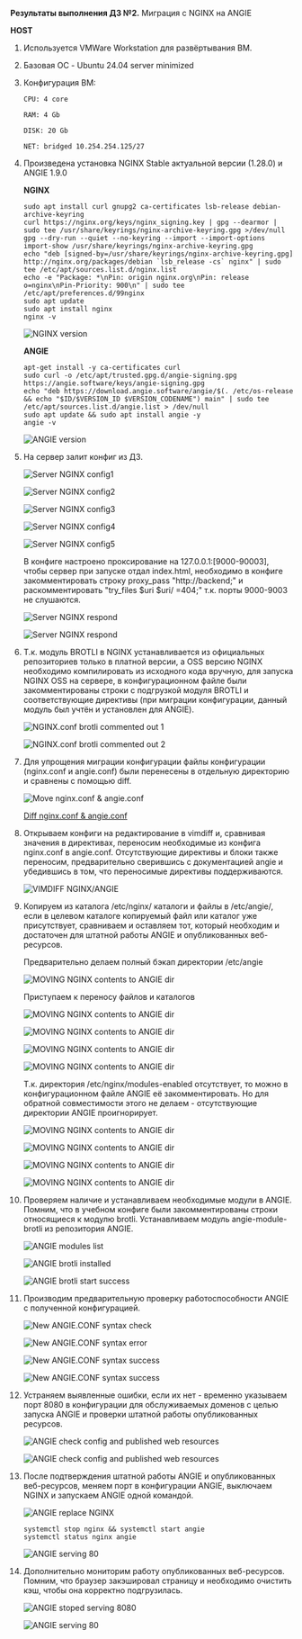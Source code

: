 **Результаты выполнения ДЗ №2.**
Миграция с NGINX на ANGIE

**HOST**
1. Используется VMWare Workstation для развёртывания ВМ.
2. Базовая ОС - Ubuntu 24.04 server minimized
3. Конфигурация ВМ:

   ```
   CPU: 4 core

   RAM: 4 Gb

   DISK: 20 Gb

   NET: bridged 10.254.254.125/27
   ```
   
4. Произведена установка NGINX Stable актуальной версии (1.28.0) и ANGIE 1.9.0

   **NGINX**
   ```
   sudo apt install curl gnupg2 ca-certificates lsb-release debian-archive-keyring
   curl https://nginx.org/keys/nginx_signing.key | gpg --dearmor | sudo tee /usr/share/keyrings/nginx-archive-keyring.gpg >/dev/null
   gpg --dry-run --quiet --no-keyring --import --import-options import-show /usr/share/keyrings/nginx-archive-keyring.gpg
   echo "deb [signed-by=/usr/share/keyrings/nginx-archive-keyring.gpg] http://nginx.org/packages/debian `lsb_release -cs` nginx" | sudo tee /etc/apt/sources.list.d/nginx.list
   echo -e "Package: *\nPin: origin nginx.org\nPin: release o=nginx\nPin-Priority: 900\n" | sudo tee /etc/apt/preferences.d/99nginx
   sudo apt update
   sudo apt install nginx
   nginx -v
   ```
   ![NGINX version](https://github.com/ViperOGrind/OTUS_STUDY/blob/main/4.%20Миграция%20с%20Nginx%20на%20Angie%20ДЗ/Artifacts/HOST/NGINX_v.png)

   **ANGIE**
   ```
   apt-get install -y ca-certificates curl
   sudo curl -o /etc/apt/trusted.gpg.d/angie-signing.gpg https://angie.software/keys/angie-signing.gpg
   echo "deb https://download.angie.software/angie/$(. /etc/os-release && echo "$ID/$VERSION_ID $VERSION_CODENAME") main" | sudo tee /etc/apt/sources.list.d/angie.list > /dev/null
   sudo apt update && sudo apt install angie -y
   angie -v
   ```
   ![ANGIE version](https://github.com/ViperOGrind/OTUS_STUDY/blob/main/4.%20Миграция%20с%20Nginx%20на%20Angie%20ДЗ/Artifacts/HOST/ANGIE_v.png)
   
5. На сервер залит конфиг из ДЗ.
    
   ![Server NGINX config1](https://github.com/ViperOGrind/OTUS_STUDY/blob/main/4.%20Миграция%20с%20Nginx%20на%20Angie%20ДЗ/Artifacts/HOST/NGINX_study_conf1.png)

   ![Server NGINX config2](https://github.com/ViperOGrind/OTUS_STUDY/blob/main/4.%20Миграция%20с%20Nginx%20на%20Angie%20ДЗ/Artifacts/HOST/NGINX_study_conf2.png)

   ![Server NGINX config3](https://github.com/ViperOGrind/OTUS_STUDY/blob/main/4.%20Миграция%20с%20Nginx%20на%20Angie%20ДЗ/Artifacts/HOST/NGINX_study_conf3.png)

   ![Server NGINX config4](https://github.com/ViperOGrind/OTUS_STUDY/blob/main/4.%20Миграция%20с%20Nginx%20на%20Angie%20ДЗ/Artifacts/HOST/NGINX_study_conf4.png)

   ![Server NGINX config5](https://github.com/ViperOGrind/OTUS_STUDY/blob/main/4.%20Миграция%20с%20Nginx%20на%20Angie%20ДЗ/Artifacts/HOST/NGINX_study_conf5.png)

   В конфиге настроено проксирование на 127.0.0.1:\[9000-90003\], чтобы сервер при запуске отдал index.html, необходимо в конфиге закомментировать строку proxy_pass "http:\/\/backend;"
   и раскомментировать "try_files $uri $uri/ =404;" т.к. порты 9000-9003 не слушаются.

   ![Server NGINX respond](https://github.com/ViperOGrind/OTUS_STUDY/blob/main/4.%20Миграция%20с%20Nginx%20на%20Angie%20ДЗ/Artifacts/HOST/NGINX_conf_serve_index.html.png)

   ![Server NGINX respond](https://github.com/ViperOGrind/OTUS_STUDY/blob/main/4.%20Миграция%20с%20Nginx%20на%20Angie%20ДЗ/Artifacts/HOST/NGINX_test_web.png)

7. Т.к. модуль BROTLI в NGINX устанавливается из официальных репозиториев только в платной версии, а OSS версию NGINX необходимо компилировать из исходного кода вручную, для запуска NGINX OSS на сервере,
   в конфигурационном файле были закомментированы строки с подгрузкой модуля BROTLI и соответствующие директивы (при миграции конфигурации, данный модуль был учтён и установлен для ANGIE).
   
   ![NGINX.conf brotli commented out 1](https://github.com/ViperOGrind/OTUS_STUDY/blob/main/4.%20Миграция%20с%20Nginx%20на%20Angie%20ДЗ/Artifacts/HOST/NGINX_conf_brotli1.png)
   
   ![NGINX.conf brotli commented out 2](https://github.com/ViperOGrind/OTUS_STUDY/blob/main/4.%20Миграция%20с%20Nginx%20на%20Angie%20ДЗ/Artifacts/HOST/NGINX_conf_brotli2.png)
   
8. Для упрощения миграции конфигурации файлы конфигурации (nginx.conf и angie.conf) были перенесены в отдельную директорию и сравнены с помощью diff.
    
   ![Move nginx.conf & angie.conf](https://github.com/ViperOGrind/OTUS_STUDY/blob/main/4.%20Миграция%20с%20Nginx%20на%20Angie%20ДЗ/Artifacts/HOST/nginx.conf-angie.conf.png)

   [Diff nginx.conf & angie.conf](https://github.com/ViperOGrind/OTUS_STUDY/blob/main/4.%20Миграция%20с%20Nginx%20на%20Angie%20ДЗ/Artifacts/HOST/nginx.conf-angie.conf_diff.txt)
   
10. Открываем конфиги на редактирование в vimdiff и, сравнивая значения в директивах, переносим необходимые из конфига nginx.conf в angie.conf. Отсутствующие директивы и блоки также переносим, предварительно
    сверившись с документацией angie и убедившись в том, что переносимые директивы поддерживаются.
    
    ![VIMDIFF NGINX/ANGIE](https://github.com/ViperOGrind/OTUS_STUDY/blob/main/4.%20Миграция%20с%20Nginx%20на%20Angie%20ДЗ/Artifacts/HOST/nginx.conf-angie.conf_vimdiff.png)
    
11. Копируем из каталога /etc/nginx/ каталоги и файлы в /etc/angie/, если в целевом каталоге копируемый файл или каталог уже присутствует, сравниваем и оставляем тот, который необходим и достаточен для штатной
    работы ANGIE и опубликованных веб-ресурсов.

    Предварительно делаем полный бэкап директории /etc/angie

    ![MOVING NGINX contents to ANGIE dir](https://github.com/ViperOGrind/OTUS_STUDY/blob/main/4.%20Миграция%20с%20Nginx%20на%20Angie%20ДЗ/Artifacts/HOST/ANGIE_fullbackup.png)

    Приступаем к переносу файлов и каталогов

    ![MOVING NGINX contents to ANGIE dir](https://github.com/ViperOGrind/OTUS_STUDY/blob/main/4.%20Миграция%20с%20Nginx%20на%20Angie%20ДЗ/Artifacts/HOST/nginx.conf-angie.conf_mime.types.png)

    ![MOVING NGINX contents to ANGIE dir](https://github.com/ViperOGrind/OTUS_STUDY/blob/main/4.%20Миграция%20с%20Nginx%20на%20Angie%20ДЗ/Artifacts/HOST/nginx.conf-angie.conf_mime.types_diff.png)

    ![MOVING NGINX contents to ANGIE dir](https://github.com/ViperOGrind/OTUS_STUDY/blob/main/4.%20Миграция%20с%20Nginx%20на%20Angie%20ДЗ/Artifacts/HOST/ANGIE_cp_mime.types.png)

    ![MOVING NGINX contents to ANGIE dir](https://github.com/ViperOGrind/OTUS_STUDY/blob/main/4.%20Миграция%20с%20Nginx%20на%20Angie%20ДЗ/Artifacts/HOST/ANGIE_snippets.png)

    Т.к. директория /etc/nginx/modules-enabled отсутствует, то можно в конфигурационном файле ANGIE её закомментировать. Но для обратной совместимости этого не делаем - отсутствующие директории ANGIE проигнорирует.

    ![MOVING NGINX contents to ANGIE dir](https://github.com/ViperOGrind/OTUS_STUDY/blob/main/4.%20Миграция%20с%20Nginx%20на%20Angie%20ДЗ/Artifacts/HOST/ANGIE_modules-ena.png)

    ![MOVING NGINX contents to ANGIE dir](https://github.com/ViperOGrind/OTUS_STUDY/blob/main/4.%20Миграция%20с%20Nginx%20на%20Angie%20ДЗ/Artifacts/HOST/ANGIE_sites-ena.png)

    ![MOVING NGINX contents to ANGIE dir](https://github.com/ViperOGrind/OTUS_STUDY/blob/main/4.%20Миграция%20с%20Nginx%20на%20Angie%20ДЗ/Artifacts/HOST/ANGIE_fastcgi2.png)
    
    ![MOVING NGINX contents to ANGIE dir](https://github.com/ViperOGrind/OTUS_STUDY/blob/main/4.%20Миграция%20с%20Nginx%20на%20Angie%20ДЗ/Artifacts/HOST/ANGIE_fastcgi1.png)
    
13. Проверяем наличие и устанавливаем необходимые модули в ANGIE. Помним, что в учебном конфиге были закомментированы строки относящиеся к модулю brotli. Устанавливаем модуль angie-module-brotli из репозитория
    ANGIE.
    
    ![ANGIE modules list](https://github.com/ViperOGrind/OTUS_STUDY/blob/main/4.%20Миграция%20с%20Nginx%20на%20Angie%20ДЗ/Artifacts/HOST/ANGIE_module-brotli.png)
    
    ![ANGIE brotli installed](https://github.com/ViperOGrind/OTUS_STUDY/blob/main/4.%20Миграция%20с%20Nginx%20на%20Angie%20ДЗ/Artifacts/HOST/ANGIE_module-brotli_installed.png)
    
    ![ANGIE brotli start success](https://github.com/ViperOGrind/OTUS_STUDY/blob/main/4.%20Миграция%20с%20Nginx%20на%20Angie%20ДЗ/Artifacts/HOST/ANGIE_module-brotli_launch_success.png)
    
14. Производим предварительную проверку работоспособности ANGIE с полученной конфигурацией.
    
    ![New ANGIE.CONF syntax check](https://github.com/ViperOGrind/OTUS_STUDY/blob/main/4.%20Миграция%20с%20Nginx%20на%20Angie%20ДЗ/Artifacts/HOST/ANGIE_test_error.png)

    ![New ANGIE.CONF syntax error](https://github.com/ViperOGrind/OTUS_STUDY/blob/main/4.%20Миграция%20с%20Nginx%20на%20Angie%20ДЗ/Artifacts/HOST/ANGIE_test_error_typo.png)

    ![New ANGIE.CONF syntax success](https://github.com/ViperOGrind/OTUS_STUDY/blob/main/4.%20Миграция%20с%20Nginx%20на%20Angie%20ДЗ/Artifacts/HOST/ANGIE_test_success.png)

    ![New ANGIE.CONF syntax success](https://github.com/ViperOGrind/OTUS_STUDY/blob/main/4.%20Миграция%20с%20Nginx%20на%20Angie%20ДЗ/Artifacts/HOST/ANGIE_launch_success.png)
    
16. Устраняем выявленные ошибки, если их нет - временно указываем порт 8080 в конфигурации для обслуживаемых доменов с целью запуска ANGIE и проверки штатной работы опубликованных ресурсов.
    
    ![ANGIE check config and published web resources](https://github.com/ViperOGrind/OTUS_STUDY/blob/main/4.%20Миграция%20с%20Nginx%20на%20Angie%20ДЗ/Artifacts/HOST/ANGIE_port_change_for_test.png)

    ![ANGIE check config and published web resources](https://github.com/ViperOGrind/OTUS_STUDY/blob/main/4.%20Миграция%20с%20Nginx%20на%20Angie%20ДЗ/Artifacts/HOST/ANGIE_test_web.png)
    
18. После подтверждения штатной работы ANGIE и опубликованных веб-ресурсов, меняем порт в конфигурации ANGIE, выключаем NGINX и запускаем ANGIE одной командой.
    
    ![ANGIE replace NGINX](https://github.com/ViperOGrind/OTUS_STUDY/blob/main/4.%20Миграция%20с%20Nginx%20на%20Angie%20ДЗ/Artifacts/HOST/Switch_NGINX_to_ANGIE.png)

    ```
    systemctl stop nginx && systemctl start angie
    systemctl status nginx angie
    ```

    ![ANGIE serving 80](https://github.com/ViperOGrind/OTUS_STUDY/blob/main/4.%20Миграция%20с%20Nginx%20на%20Angie%20ДЗ/Artifacts/HOST/ANGIE_80_serving.png)
    
19. Дополнительно мониторим работу опубликованных веб-ресурсов. Помним, что браузер закэшировал страницу и необходимо очистить кэш, чтобы она корректно подгрузилась.

    ![ANGIE stoped serving 8080](https://github.com/ViperOGrind/OTUS_STUDY/blob/main/4.%20Миграция%20с%20Nginx%20на%20Angie%20ДЗ/Artifacts/HOST/ANGIE_8080_not_responding.png)

    ![ANGIE serving 80](https://github.com/ViperOGrind/OTUS_STUDY/blob/main/4.%20Миграция%20с%20Nginx%20на%20Angie%20ДЗ/Artifacts/HOST/ANGIE_80_serving.png)
